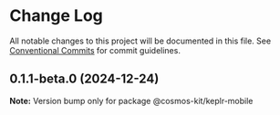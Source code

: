 # Change Log

All notable changes to this project will be documented in this file.
See [Conventional Commits](https://conventionalcommits.org) for commit guidelines.

## 0.1.1-beta.0 (2024-12-24)

**Note:** Version bump only for package @cosmos-kit/keplr-mobile
